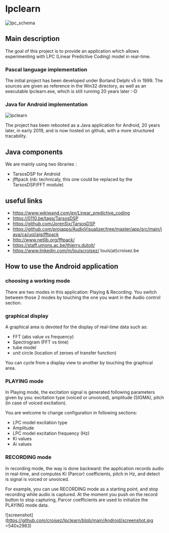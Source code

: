 
# lpclearn

![lpc_schema](https://github.com/croisez/lpclearn/blob/main/Android/app/src/main/res/drawable/lpc.bmp "lpc_schema")

## Main description

The goal of this project is to provide an application which allows experimenting with LPC (Linear Predictive Coding) model in real-time.

### Pascal language implementation

The initial project has been developed under Borland Delphi v5 in 1999.
The sources are given as reference in the Win32 directory, as well as an executable lpclearn.exe, which is still running 20 years later :-D 

### Java for Android implementation

![lpclearn](https://github.com/croisez/lpclearn/blob/main/Android/app/src/main/lpclearn_launcher.png "lpclearn")

The project has been rebooted as a Java application for Android, 20 years later, in early 2019, and is now hosted on github, with a more structured tracability.

## Java components

We are mainly using two libraries :
* TarsosDSP for Android
* jfftpack (nb: technicaly, this one could be replaced by the TarsosDSP/FFT module)

## useful links
* https://www.wikiwand.com/en/Linear_predictive_coding
* https://0110.be/tags/TarsosDSP
* https://github.com/JorenSix/TarsosDSP
* https://github.com/projapps/AudioVisualizer/tree/master/app/src/main/java/ca/uol/aig/fftpack
* http://www.netlib.org/fftpack/
* https://staff.umons.ac.be/thierry.dutoit/
* https://www.linkedin.com/in/louiscroisez/ louis(at)croisez.be 

## How to use the Android application

### choosing a working mode 

There are two modes in this application: Playing & Recording. You switch between those 2 modes by touching the one you want in the Audio control section.

### graphical display

A graphical area is devoted for the display of real-time data such as:
* FFT (abs value vs frequency)
* Spectrogram (FFT vs time)
* tube model 
* unit circle (location of zeroes of transfer function)

You can cycle from a display view to another by touching the graphical area.

### PLAYING mode 

In Playing mode, the excitation signal is generated following parameters given by you: excitation type (voiced or unvoiced), amplitude (SIGMA), pitch (in case of voiced excitation).

You are welcome to change configuration in following sections:
* LPC model excitation type
* Amplitude
* LPC model excitation frequency (Hz)
* Ki values
* Ai values

### RECORDING mode

In recording mode, the way is done backward: the application records audio in real-time, and computes Ki (Parcor) coefficients, pitch in Hz, and detect is signal is voiced or unvoiced.

For example, you can use RECORDING mode as a starting point, and stop recording while audio is captured. At the moment you push on the record button to stop capturing, Parcor coefficients are used to initialize the PLAYING mode data.


![screenshot](https://github.com/croisez/lpclearn/blob/main/Android/screenshot.jpg =540x2983)

